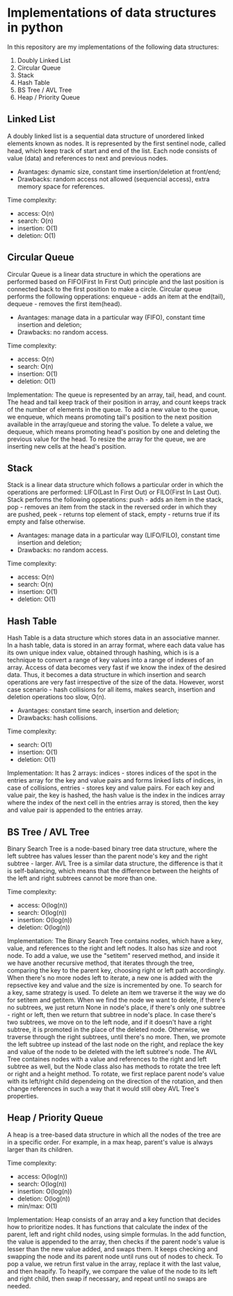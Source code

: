 # Implementations of data structures in python
In this repository are my implementations of the following data structures:
1. Doubly Linked List
2. Circular Queue
3. Stack
4. Hash Table
5. BS Tree / AVL Tree
6. Heap / Priority Queue

## Linked List
A doubly linked list is a sequential data structure of unordered linked elements known as nodes. It is represented by the first sentinel node, called head, which keep track of start and end of the list. Each node consists of value (data) and references to next and previous nodes.
* Avantages: dynamic size, constant time insertion/deletion at front/end;
* Drawbacks: random access not allowed (sequencial access), extra memory space for references.

Time complexity:
* access: O(n)
* search: O(n)
* insertion: O(1)
* deletion: O(1)

## Circular Queue
Circular Queue is a linear data structure in which the operations are performed based on FIFO(First In First Out) principle and the last position is connected back to the first position to make a circle. Circular queue performs the following opperations: enqueue - adds an item at the end(tail), dequeue - removes the first item(head).
* Avantages: manage data in a particular way (FIFO), constant time insertion and deletion;
* Drawbacks: no random access.

Time complexity:
* access: O(n)
* search: O(n)
* insertion: O(1)
* deletion: O(1)

Implementation:
The queue is represented by an array, tail, head, and count. The head and tail keep track of their position in array, and count keeps track of the number of elements in the queue. To add a new value to the queue, we enqueue, which means promoting tail's position to the next position available in the array/queue and storing the value. To delete a value, we dequeue, which means promoting head's position by one and deleting the previous value for the head. To resize the array for the queue, we are inserting new cells at the head's position.

## Stack
Stack is a linear data structure which follows a particular order in which the operations are performed: LIFO(Last In First Out) or FILO(First In Last Out). Stack performs the following opperations: push - adds an item in the stack, pop - removes an item from the stack in the reversed order in which they are pushed, peek - returns top element of stack, empty - returns true if its empty and false otherwise.
* Avantages: manage data in a particular way (LIFO/FILO), constant time insertion and deletion;
* Drawbacks: no random access.

Time complexity:
* access: O(n)
* search: O(n)
* insertion: O(1)
* deletion: O(1)

## Hash Table
Hash Table is a data structure which stores data in an associative manner. In a hash table, data is stored in an array format, where each data value has its own unique index value, obtained through hashing, which is is a technique to convert a range of key values into a range of indexes of an array. Access of data becomes very fast if we know the index of the desired data. Thus, it becomes a data structure in which insertion and search operations are very fast irrespective of the size of the data. However, worst case scenario - hash collisions for all items, makes search, insertion and deletion operations too slow, O(n).
* Avantages: constant time search, insertion and deletion;
* Drawbacks: hash collisions.

Time complexity:
* search: O(1)
* insertion: O(1)
* deletion: O(1)

Implementation:
It has 2 arrays: indices - stores indices of the spot in the entries array for the key and value pairs and forms linked lists of indices, in case of collisions, entries - stores key and value pairs. For each key and value pair, the key is hashed, the hash value is the index in the indices array where the index of the next cell in the entries array is stored, then the key and value pair is appended to the entries array.

## BS Tree / AVL Tree
Binary Search Tree is a node-based binary tree data structure, where the left subtree has values lesser than the parent node's key and the right subtree - larger. AVL Tree is a similar data structure, the difference is that it is self-balancing, which means that the difference between the heights of the left and right subtrees cannot be more than one.

Time complexity:
* access: O(log(n))
* search: O(log(n))
* insertion: O(log(n))
* deletion: O(log(n))

Implementation:
The Binary Search Tree contains nodes, which have a key, value, and references to the right and left nodes. It also has size and root node. To add a value, we use the "setitem" reserved method, and inside it we have another recursive method, that iterates through the tree, comparing the key to the parent key, choosing right or left path accordingly. When there's no more nodes left to iterate, a new one is added with the repsective key and value and the size is incremented by one. To search for a key, same strategy is used. To delete an item we traverse it the way we do for setitem and getitem. When we find the node we want to delete, if there's no subtrees, we just return None in node's place, if there's only one subtree - right or left, then we return that subtree in node's place. In case there's two subtrees, we move on to the left node, and if it doesn't have a right subtree, it is promoted in the place of the deleted node. Otherwise, we traverse through the right subtrees, until there's no more. Then, we promote the left subtree up instead of the last node on the right, and replace the key and value of the node to be deleted with the left subtree's node.
The AVL Tree containes nodes with a value and references to the right and left subtree as well, but the Node class also has methods to rotate the tree left or right and a height method. To rotate, we first replace parent node's value with its left/right child dependeing on the direction of the rotation, and then change references in such a way that it would still obey AVL Tree's properties.

## Heap / Priority Queue

A heap is a tree-based data structure in which all the nodes of the tree are in a specific order. For example, in a max heap, parent's value is always larger than its children. 

Time complexity:
* access: O(log(n))
* search: O(log(n))
* insertion: O(log(n))
* deletion: O(log(n))
* min/max: O(1)

Implementation:
Heap consists of an array and a key function that decides how to prioritize nodes. It has functions that calculate the index of the parent, left and right child nodes, using simple formulas. In the add function, the value is appended to the array, then checks if the parent node's value is lesser than the new value added, and swaps them. It keeps checking and swapping the node and its parent node until runs out of nodes to check. To pop a value, we retrun first value in the array, replace it with the last value, and then heapify. To heapify, we compare the value of the node to its left and right child, then swap if necessary, and repeat until no swaps are needed.


